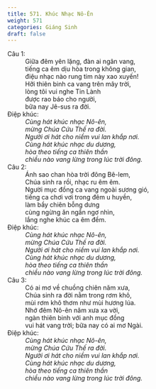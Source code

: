 ```yaml
---
title: 571. Khúc Nhạc Nô-Ên
weight: 571
categories: Giáng Sinh
draft: false
---
```

<dl><dt>Câu 1:</dt><dd data-verse="1"> Giữa đêm yên lặng, đàn ai ngân vang, <br/>tiếng ca êm dịu hòa trong không gian, <br/>điệu nhạc nào rung tim này xao xuyến! <br/>Hỡi thiên binh ca vang trên mây trời, <br/>lòng tôi vui nghe Tin Lành <br/>được rao báo cho người, <br/>bữa nay Jê-sus ra đời. </dd><dt>Điệp khúc:</dt><dd data-chorus="1"><em>Cùng hát khúc nhạc Nô-ên, <br/>mừng Chúa Cứu Thế ra đời. <br/>Người ơi hát cho niềm vui lan khắp nơi. <br/>Cùng hát khúc nhạc du dương, <br/>hòa theo tiếng ca thiên thần <br/>chiều nào vang lừng trong lúc trời đông. </em></dd><dt>Câu 2:</dt><dd data-verse="2">Ánh sao chan hòa trời đông Bê-lem, <br/>Chúa sinh ra rồi, nhạc ru êm êm. <br/>Người mục đồng ca vang ngoài sương gió, <br/>tiếng ca chơi vơi trong đêm u huyền, <br/>làm bầy chiên bỗng dưng <br/>cùng ngừng ăn ngẩn ngơ nhìn, <br/>lắng nghe khúc ca êm đềm. </dd><dt>Điệp khúc:</dt><dd data-chorus="1"><em>Cùng hát khúc nhạc Nô-ên, <br/>mừng Chúa Cứu Thế ra đời. <br/>Người ơi hát cho niềm vui lan khắp nơi. <br/>Cùng hát khúc nhạc du dương, <br/>hòa theo tiếng ca thiên thần <br/>chiều nào vang lừng trong lúc trời đông. </em></dd><dt>Câu 3:</dt><dd data-verse="3">Có ai mơ về chuồng chiên năm xưa, <br/>Chúa sinh ra đời nằm trong rơm khô, <br/>mùi rơm khô thơm như mùi hương lúa. <br/>Nhớ đêm Nô-ên năm xưa xa vời, <br/>ngàn thiên binh với anh mục đồng <br/>vui hát vang trời; bữa nay có ai mơ Ngài. </dd><dt>Điệp khúc:</dt><dd data-chorus="1"><em>Cùng hát khúc nhạc Nô-ên, <br/>mừng Chúa Cứu Thế ra đời. <br/>Người ơi hát cho niềm vui lan khắp nơi. <br/>Cùng hát khúc nhạc du dương, <br/>hòa theo tiếng ca thiên thần <br/>chiều nào vang lừng trong lúc trời đông. </em></dd></dl>